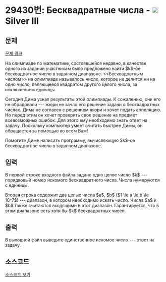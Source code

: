# 29430번: Бесквадратные числа - <img src="https://static.solved.ac/tier_small/8.svg" style="height:20px" /> Silver III

<!-- performance -->

<!-- 문제 제출 후 깃허브에 푸시를 했을 때 제출한 코드의 성능이 입력될 공간입니다.-->

<!-- end -->

## 문제

[문제 링크](https://boj.kr/29430)


<p>На олимпиаде по математике, состоявшейся недавно, в качестве одного из заданий участникам было предложено найти $k$-ое бесквадратное число в заданном диапазоне. &lt;&lt;Бесквадратным числом&gt;&gt; на олимпиаде называлось число, которое не делится ни на одно число, являющееся квадратом другого целого числа, за исключением единицы.</p>

<p>Сегодня Дима узнал результаты этой олимпиады. К сожалению, они его не обрадовали --- жюри не зачло его решение задачи о бесквадратных числах. Дима не согласен с решением жюри и хочет подать аппеляцию. Но перед этим он хочет проверить свое решение на предмет всевозможных ошибок. Для этого ему необходимо знать ответ на задачу. Поскольку компьютер умеет считать быстрее Димы, он обращается за помощью ко всем Вам!</p>

<p>Помогите Диме написать программу, вычисляющую $k$-ое бесквадратное число в заданном диапазоне.</p>



## 입력


<p>В первой строке входного файла задано одно целое число $k$ --- порядковый номер искомого бесквадратного числа. Числа нумеруются с единицы.</p>

<p>Вторая строка содержит два целых числа $a$, $b$ ($1 \le a \le b \le 10^7$) --- диапазон, в котором необходимо искать число. Числа $a$ и $b$ также считаются входящими в этот диапазон. Гарантируется, что в этом диапазоне есть хотя бы $k$ бесквадратных чисел.</p>



## 출력


<p>В выходной файл выведите единственное искомое число --- ответ на задачу.</p>



## 소스코드

[소스코드 보기](Бесквадратные%20числа.cpp)